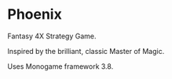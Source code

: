 # Phoenix
Fantasy 4X Strategy Game.

Inspired by the brilliant, classic Master of Magic.

Uses Monogame framework 3.8.
